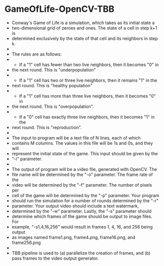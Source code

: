 # GameOfLife-OpenCV-TBB

* Conway's Game of Life is a simulation, which takes as its initial state a
 * two-dimensional grid of zeroes and ones.  The state of a cell in step k+1 is
 * determined exclusively by the state of that cell and its neighbors in step k.
 *
 * The rules are as follows:
 * - If a "1" cell has fewer than two live neighbors, then it becomes "0" in
 *   the next round.  This is "underpopulation"
 * - If a "1" cell has two or three live neighbors, then it remains "1" in the
 *   next round.  This is "healthy population"
 * - If a "1" cell has more than three live neighbors, then it becomes "0" in
 *   the next round.  This is "overpopulation".
 * - If a "0" cell has exactly three live neighbors, then it becomes "1" in the
 *   next round.  This is "reproduction".
 *
 * The input to program will be a text file of N lines, each of which
 * contains M columns.  The values in this file will be 1s and 0s, and they will
 * represent the initial state of the game.  This input should be given by the
 * "-i" parameter.
 *
 * The output of program will be a video file, generated with OpenCV.  The
 * file name will be determined by the "-o" parameter.  The frame rate of the
 * video will be determined by the "-f" parameter.  The number of pixels per
 * cell of the game will be determined by the "-p" parameter.  Your program
 * should run the simulation for a number of rounds determined by the "-r"
 * parameter.  Your output video should include a text watermark,
 * determined by the "-w" parameter.  Lastly, the "-s" parameter should
 * determine which frames of the game should be output to image files.  For
 * example, "-s1,4,16,256" would result in frames 1, 4, 16, and 256 being output
 * as images named frame1.png, frame4.png, frame16.png, and frame256.png
 *
 * TBB pipeline is used to (a) parallelize the creation of frames, and (b) pass frames to the video output generator. 

